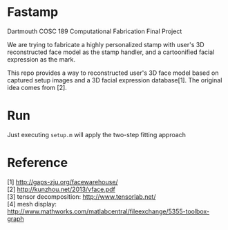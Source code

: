 # Fastamp 
Dartmouth COSC 189 Computational Fabrication Final Project  

We are trying to fabricate a highly personalized stamp with user's 3D reconstructed face model as the stamp handler, and a cartoonified facial expression as the mark.

This repo provides a way to reconstructed user's 3D face model based on captured setup images and a 3D facial expression database[1]. The original idea comes from [2].  

# Run
Just executing `setup.m` will apply the two-step fitting approach

# Reference
[1] http://gaps-zju.org/facewarehouse/  
[2] http://kunzhou.net/2013/vface.pdf  
[3] tensor decomposition: http://www.tensorlab.net/  
[4] mesh display: http://www.mathworks.com/matlabcentral/fileexchange/5355-toolbox-graph  
